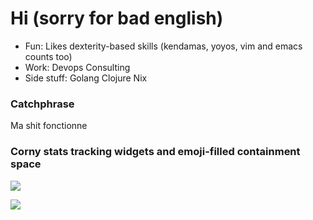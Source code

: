 # Hi (sorry for bad english)

- Fun: Likes dexterity-based skills (kendamas, yoyos, vim and emacs counts too)
- Work: Devops Consulting
- Side stuff: Golang Clojure Nix 

### Catchphrase

Ma shit fonctionne

### Corny stats tracking widgets and emoji-filled containment space

![](https://github-readme-stats.vercel.app/api/wakatime?username=notarock&api_domain=wakatime.notarock.xyz&bg_color=1A202C&title_color=2F855A&icon_color=2F855A&text_color=ffffff&custom_title=Wakapi%20Week%20Stats&layout=compact)


![](https://komarev.com/ghpvc/?username=notarock&color=orange)
